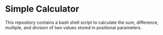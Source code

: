 # Simple Calculator
This repository contains a bash shell script to calculate the sum, difference, multiple, and division of two values stored in positional parameters.
